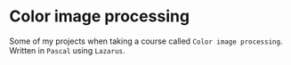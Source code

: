 # Color image processing

Some of my projects when taking a course called `Color image processing`. Written in `Pascal` using `Lazarus`.
